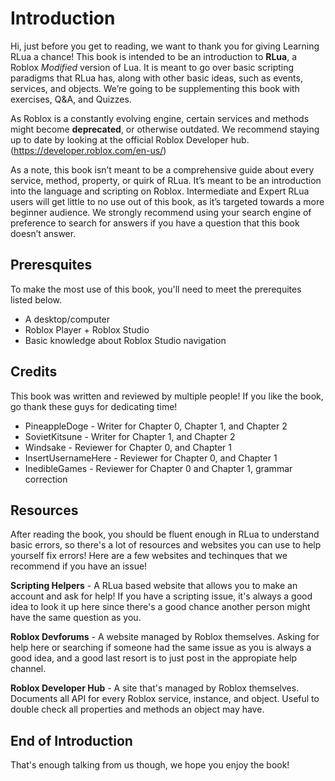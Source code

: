 # Introduction

Hi, just before you get to reading, we want to thank you for giving Learning RLua a chance! This book is intended to be an introduction to **RLua**, a Roblox _Modified_ version of Lua. It is meant to go over basic scripting paradigms that RLua has, along with other basic ideas, such as events, services, and objects. We’re going to be supplementing this book with exercises, Q&A, and Quizzes.

As Roblox is a constantly evolving engine, certain services and methods might become **deprecated**, or otherwise outdated. We recommend staying up to date by looking at the official Roblox Developer hub. (<https://developer.roblox.com/en-us/>)

As a note, this book isn’t meant to be a comprehensive guide about every service, method, property, or quirk of RLua. It’s meant to be an introduction into the language and scripting on Roblox. Intermediate and Expert RLua users will get little to no use out of this book, as it’s targeted towards a more beginner audience. We strongly recommend using your search engine of preference to search for answers if you have a question that this book doesn’t answer.




## Preresquites

To make the most use of this book, you'll need to meet the prerequites listed below. 
- A desktop/computer
- Roblox Player + Roblox Studio
- Basic knowledge about Roblox Studio navigation





## Credits

This book was written and reviewed by multiple people! If you like the book, go thank these guys for dedicating time!

- PineappleDoge - Writer for Chapter 0, Chapter 1, and Chapter 2
- SovietKitsune - Writer for Chapter 1, and Chapter 2
- Windsake - Reviewer for Chapter 0, and Chapter 1
- InsertUsernameHere - Reviewer for Chapter 0, and Chapter 1
- InedibleGames - Reviewer for Chapter 0 and Chapter 1, grammar correction





## Resources

After reading the book, you should be fluent enough in RLua to understand basic errors, so there's a lot of resources and websites you can use to help yourself fix errors! 
Here are a few websites and techinques that we recommend if you have an issue! 

**Scripting Helpers** - A RLua based website that allows you to make an account and ask for help! If you have a scripting issue, it's always a good idea to look it up here since there's a good chance another person might have the same question as you.

**Roblox Devforums** - A website managed by Roblox themselves. Asking for help here or searching if someone had the same issue as you is always a good idea, and a good last resort is to just post in the appropiate help channel.

**Roblox Developer Hub** - A site that's managed by Roblox themselves. Documents all API for every Roblox service, instance, and object. Useful to double check all properties and methods an object may have. 

## End of Introduction

That's enough talking from us though, we hope you enjoy the book!
